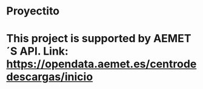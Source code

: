 # Proyectito

# This project is supported by AEMET´S API. Link: https://opendata.aemet.es/centrodedescargas/inicio